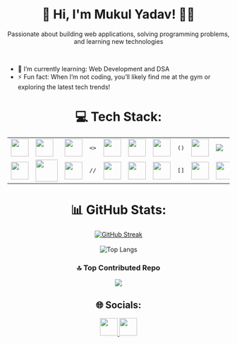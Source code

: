 <h1 align="center" font>👋 Hi, I'm Mukul Yadav! 🧑‍💻</h1>

 <p align="center">
Passionate about building web applications, solving programming problems, and learning new technologies
  </p>
  <br>
  <ul >
 <li>🌱 I’m currently learning: Web Development and DSA</li>
 <li>⚡ Fun fact: When I’m not coding, you’ll likely find me at the gym or exploring the latest tech trends! </li>
 </ul>


<h1 align="center"> 💻 Tech Stack: </h1>

<table border="0" align="center"
 <tr>
<td> <img src="https://cdn.jsdelivr.net/gh/devicons/devicon@latest/icons/html5/html5-plain.svg" height=40px/> </td>
<td> <img src="https://cdn.jsdelivr.net/gh/devicons/devicon@latest/icons/css3/css3-plain.svg" height=40px/> </td>
<td> <img src="https://cdn.jsdelivr.net/gh/devicons/devicon@latest/icons/javascript/javascript-plain.svg" height=40px/> </td>
<td><pre><></pre></td>
<td> <img src="https://cdn.jsdelivr.net/gh/devicons/devicon@latest/icons/java/java-original.svg" height=40px/> </td>
<td> <img src="https://cdn.jsdelivr.net/gh/devicons/devicon@latest/icons/python/python-original.svg" height=40px/> </td>
<td> <img src="https://cdn.jsdelivr.net/gh/devicons/devicon@latest/icons/c/c-plain.svg" height=40px/> </td>
 <td><pre>()</pre> </td>
<td> <img src="https://cdn.jsdelivr.net/gh/devicons/devicon@latest/icons/postman/postman-original.svg" height=40px/></td>
<td> <img src="https://cdn.jsdelivr.net/gh/devicons/devicon@latest/icons/spring/spring-original.svg" /> </td>
</tr>
<tr>
 <td>  <img src="https://cdn.jsdelivr.net/gh/devicons/devicon@latest/icons/git/git-original.svg" height=40px/> </td>     
 <td> <img src="https://img.icons8.com/?size=100&id=3tC9EQumUAuq&format=png&color=000000" height=50px> </td>
 <td> <img src="https://cdn.jsdelivr.net/gh/devicons/devicon@latest/icons/bash/bash-original.svg" height=40px/> </td>
<td><pre>//</pre></td>
  <td> <img src="https://cdn.jsdelivr.net/gh/devicons/devicon@latest/icons/vscode/vscode-original.svg" height=40px/></td>
  <td> <img src="https://cdn.jsdelivr.net/gh/devicons/devicon@latest/icons/intellij/intellij-original.svg" height=40px/></td>
  <td> <img src="https://cdn.jsdelivr.net/gh/devicons/devicon@latest/icons/notion/notion-original.svg" height=40px/></td>
<td> <pre>[]</pre> </td>
 <td> <img src="https://cdn.jsdelivr.net/gh/devicons/devicon@latest/icons/mongodb/mongodb-plain-wordmark.svg" height=40px/></td>
 <td> <img src="https://cdn.jsdelivr.net/gh/devicons/devicon@latest/icons/mysql/mysql-original-wordmark.svg" height=40px/></td>
</tr>
</table>

<div align="center">
 
# 📊 GitHub Stats:

[![GitHub Streak](https://streak-stats-ashen.vercel.app?user=rao-mukul&theme=github-dark)](https://git.io/streak-stats)
<br/><br>
![Top Langs](https://github-readme-stats.vercel.app/api/top-langs/?username=rao-mukul&hide=jupyter%20notebook&theme=github_dark&hide_border=false&include_all_commits=false&count_private=false&layout=compact)


</div>

<div align="center">
 
### 🔝 Top Contributed Repo
![](https://github-contributor-stats.vercel.app/api?username=rao-mukul&limit=5&theme=dark&combine_all_yearly_contributions=true)

</div>

<div align="center">
<h2> 🌐 Socials: </h2>
<p> 
 <a href="https://linkedin.com/in/rao-mukul" target="_blank">
 <img src="https://cdn.jsdelivr.net/gh/devicons/devicon@latest/icons/linkedin/linkedin-original.svg" height=40px/>

 </a>
<a href="https://x.com/_rao_mukul" target="_blank">
 <img src="https://upload.wikimedia.org/wikipedia/commons/thumb/5/5a/X_icon_2.svg/900px-X_icon_2.svg.png?20231002152819" height=40px>
</a>     

</p>
</div>
